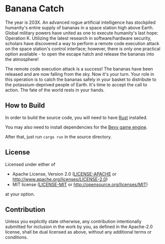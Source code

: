 # Banana Catch

The year is 203X. An advanced rogue artificial intelligence has stockpiled humanity's entire supply of bananas in a space station high above Earth. Global military powers have united as one to execute humanity's last hope: Operation K. Utilizing the latest research in software/hardware security, scholars have discovered a way to perform a remote code execution attack on the space station's control interface; however, there is only one practical option available - to open the escape hatch and release the bananas into the atmosphere!

The remote code execution attack is a success! The bananas have been released and are now falling from the sky. Now it's your turn. Your role in this operation is to catch the bananas safely in your basket to distribute to the potassium-deprived people of Earth. It's time to accept the call to action. The fate of the world rests in your hands.

## How to Build

In order to build the source code, you will need to have [Rust](https://www.rust-lang.org/tools/install) installed.

You may also need to install dependencies for the [Bevy game engine](https://bevyengine.org/learn/book/getting-started/setup/#install-os-dependencies).

After that, just run `cargo run` in the source directory.

## License

Licensed under either of

 * Apache License, Version 2.0
   ([LICENSE-APACHE](LICENSE-APACHE) or http://www.apache.org/licenses/LICENSE-2.0)
 * MIT license
   ([LICENSE-MIT](LICENSE-MIT) or http://opensource.org/licenses/MIT)

at your option.

## Contribution

Unless you explicitly state otherwise, any contribution intentionally submitted
for inclusion in the work by you, as defined in the Apache-2.0 license, shall be
dual licensed as above, without any additional terms or conditions.
